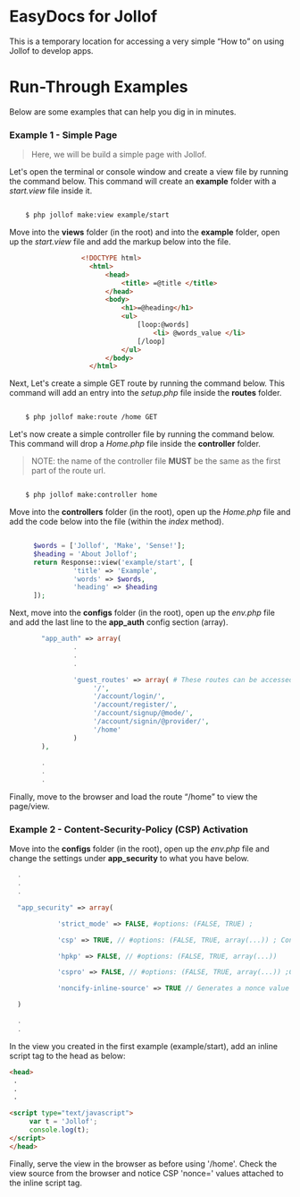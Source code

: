 # EasyDocs for Jollof

This is a temporary location for accessing a very simple <q>How to</q> on using Jollof to develop apps.

# Run-Through Examples

Below are some examples that can help you dig in in minutes.

### Example 1 - Simple Page

>Here, we will be build a simple page with Jollof.

Let's open the terminal or console window and create a view file by running the command below. This command will create an __example__ folder with a _start.view_ file inside it.

```bash

	$ php jollof make:view example/start

```

Move into the __views__ folder (in the root) and into the __example__ folder, open up the _start.view_ file and add the markup below into the file.

```html
                  <!DOCTYPE html>
                    <html>
                    	<head>
                      		<title> =@title </title>
                    	</head>
                    	<body>
                        	<h1>=@heading</h1>
                        	<ul>
                        		[loop:@words]
                          			<li> @words_value </li>
                        		[/loop]
                        	</ul>
                    	</body>
                    </html>
```

Next, Let's create a simple GET route by running the command below. This command will add an entry into the _setup.php_ file inside the __routes__ folder.

```bash

    $ php jollof make:route /home GET

```

Let's now create a simple controller file by running the command below.
This command will drop a _Home.php_ file inside the __controller__ folder.

> NOTE: the name of the controller file <strong>MUST</strong> be the same as the first part of the route url.

```bash

    $ php jollof make:controller home

```

Move into the __controllers__ folder (in the root), open up the _Home.php_ file and add the code below into the file (within the _index_ method).

```php

      $words = ['Jollof', 'Make', 'Sense!'];
      $heading = 'About Jollof';
      return Response::view('example/start', [
                'title' => 'Example',
                'words' => $words,
                'heading' => $heading
      ]);
```

Next, move into the **configs** folder (in the root), open up the _env.php_ file and add the last line to the **app_auth** config section (array).

```php
        "app_auth" => array(
                .
                .
                .

                'guest_routes' => array( # These routes can be accessed only if the user is not logged in (guest).
                     '/',
                     '/account/login/',
                     '/account/register/',
                     '/account/signup/@mode/',
                     '/account/signin/@provider/',
                     '/home'
                )
        ),
        
        .
        .
        .        
``` 
Finally, move to the browser and load the route <q>/home</q> to view the page/view.

### Example 2 - Content-Security-Policy (CSP) Activation

Move into the **configs** folder (in the root), open up the _env.php_ file and change the settings under **app_security** to what you have below.
                
```php
  .
  .
  .

  "app_security" => array(

            'strict_mode' => FALSE, #options: (FALSE, TRUE) ;

            'csp' => TRUE, // #options: (FALSE, TRUE, array(...)) ; Content-Security-Policy

            'hpkp' => FALSE, // #options: (FALSE, TRUE, array(...))

            'cspro' => FALSE, // #options: (FALSE, TRUE, array(...)) ;Content-Security-Policy-Reporting-Only:

            'noncify-inline-source' => TRUE // Generates a nonce value for each <script> and <style> tag code in your views

  )

  .
  .

```

In the view you created in the first example (example/start), add an inline script tag to the head as below:

```html
<head>
 .
 .
 .

<script type="text/javascript">
     var t = 'Jollof';
     console.log(t);
</script>
</head>
```

Finally, serve the view in the browser as before using '/home'. Check the view source from the browser and notice CSP 'nonce=' values attached to the inline script tag.       
